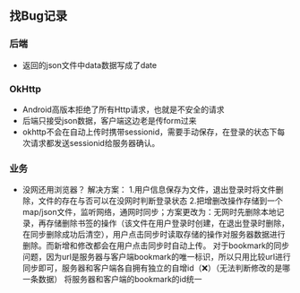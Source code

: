 ## 找Bug记录

### 后端
- 返回的json文件中data数据写成了date

### OkHttp
- Android高版本拒绝了所有Http请求，也就是不安全的请求
- 后端只接受json数据，客户端这边老是传form过来
- okhttp不会在自动上传时携带sessionid，需要手动保存，在登录的状态下每次请求都发送sessionid给服务器确认。

### 业务
- 没网还用浏览器？
解决方案：
1.用户信息保存为文件，退出登录时将文件删除，文件的存在与否可以在没网时判断登录状态
2.把增删改操作存储到一个map/json文件，监听网络，通网时同步；方案更改为：无网时先删除本地记录，再存储删除书签的操作（该文件在用户登录时创建，在退出登录时删除，在同步删除成功后清空），用户点击同步时读取存储的操作对服务器数据进行删除。而新增和修改都会在用户点击同步时自动上传。
对于bookmark的同步问题，因为url是服务器与客户端bookmark的唯一标识，所以只用比较url进行同步即可，服务器和客户端各自拥有独立的自增id（❌）（无法判断修改的是哪一条数据）
                     将服务器和客户端的bookmark的id统一